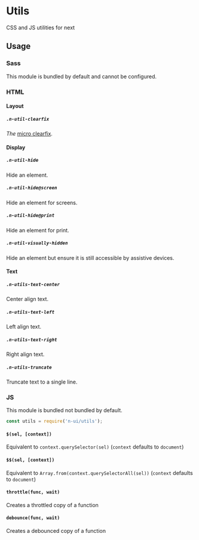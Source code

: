 # Utils

CSS and JS utilities for next

## Usage

### Sass

This module is bundled by default and cannot be configured.

### HTML

#### Layout

##### `.n-util-clearfix`
_The_ [micro clearfix](http://nicolasgallagher.com/micro-clearfix-hack/).

#### Display

##### `.n-util-hide`
Hide an element.

##### `.n-util-hide@screen`
Hide an element for screens.

##### `.n-util-hide@print`
Hide an element for print.

##### `.n-util-visually-hidden`
Hide an element but ensure it is still accessible by assistive devices.

#### Text

##### `.n-utils-text-center`
Center align text.

##### `.n-utils-text-left`
Left align text.

##### `.n-utils-text-right`
Right align text.

##### `.n-utils-truncate`
Truncate text to a single line.

### JS

This module is bundled not bundled by default.

```js
const utils = require('n-ui/utils');
```

#### `$(sel, [context])`
Equivalent to `context.querySelector(sel)` (`context` defaults to `document`)

#### `$$(sel, [context])`
Equivalent to `Array.from(context.querySelectorAll(sel))` (`context` defaults to `document`)

#### `throttle(func, wait)`
Creates a throttled copy of a function

#### `debounce(func, wait)`
Creates a debounced copy of a function
